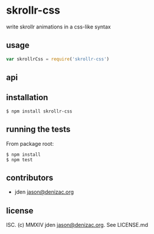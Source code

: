 # skrollr-css
write skrollr animations in a css-like syntax

## usage
```js
var skrollrCss = require('skrollr-css')
```


## api


## installation

    $ npm install skrollr-css


## running the tests

From package root:

    $ npm install
    $ npm test


## contributors

- jden <jason@denizac.org>


## license

ISC. (c) MMXIV jden <jason@denizac.org>. See LICENSE.md
